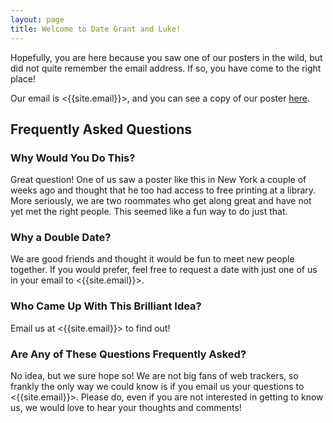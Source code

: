 ```yaml
---
layout: page
title: Welcome to Date Grant and Luke!
---
```


Hopefully, you are here because you saw one of our posters in the wild, but did not quite remember the email address. If so, you have come to the right place! 

Our email is <{{site.email}}>, and you can see a copy of our poster [here]({{site.poster}}).

## Frequently Asked Questions

### Why Would You Do This?
Great question! One of us saw a poster like this in New York a couple of weeks ago and thought that he too had access to free printing at a library. More seriously, we are two roommates who get along great and have not yet met the right people. This seemed like a fun way to do just that.

### Why a Double Date?
We are good friends and thought it would be fun to meet new people together. If you would prefer, feel free to request a date with just one of us in your email to <{{site.email}}>.

### Who Came Up With This Brilliant Idea?
Email us at <{{site.email}}> to find out!

### Are Any of These Questions Frequently Asked?
No idea, but we sure hope so! We are not big fans of web trackers, so frankly the only way we could know is if you email us your questions to <{{site.email}}>. Please do, even if you are not interested in getting to know us, we would love to hear your thoughts and comments!
